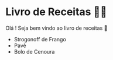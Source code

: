 # Livro de Receitas :man_cook:



Olá ! Seja bem vindo ao livro de receitas :wave:

- Strogonoff de Frango
- Pavê
- Bolo de Cenoura 
